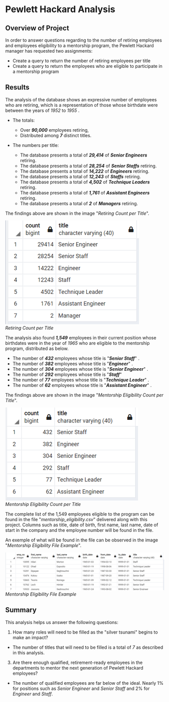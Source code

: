 
# Pewlett Hackard Analysis
## Overview of Project

In order to answer questions regarding to the number of retiring employees and employees eligibility to a mentorship program, the Pewlett Hackard manager has requested two assignments:

- Create a query to return the number of retiring employees per title
- Create a query to return the employees who are eligible to participate in a mentorship program


## Results

The analysis of the database shows an expressive number of employees who are retiring, which is a representation of those whose birthdate were between the years of *1952* to *1955* .
- The totals:
	- Over  __*90,000*__ employees retiring,  
	- Distributed among __*7*__ distinct titles.

 - The numbers per title:
	- The database presents a total of __*29,414*__ of __*Senior Engineers*__ retiring.
	- The database presents a total of __*28,254*__ of __*Senior Staffs*__ retiring.
	- The database presents a total of __*14,222*__ of __*Engineers*__ retiring.
	- The database presents a total of __*12,243*__ of __*Staffs*__ retiring.
	- The database presents a total of __*4,502*__ of __*Technique Leaders*__ retiring.
	- The database presents a total of __*1,761*__ of __*Assistant Engineers*__ retiring.
	- The database presents a total of __*2*__ of __*Managers*__ retiring.

The findings above are shown in the image "*Retiring Count per Title*".

![Retiring Count per Title](https://raw.githubusercontent.com/ramonmsa/Pewlett-Hackard-Analysis/main/Resources/retiring_titles.PNG "Retiring Count per Title" ) <br> *Retiring Count per Title*

The analysis also found __*1,549*__ employees in their current position whose birthdates were in the year of *1965* who are eligible to the mentorship program, distributed as below. 
- The number of  __*432*__	 employees whose title is "__*Senior Staff*__" .
- The number of __*382*__	employees whose title is "__*Engineer*__" .
- The number of __*304*__	employees whose title is "__*Senior Engineer*__" .
- The number of __*292*__	employees whose title is "__*Staff*__"
- The number of __*77*__	employees whose title is "__*Technique Leader*__" . 
- The number of __*62*__	employees whose title is "__*Assistant Engineer*__" .

The findings above are shown in the image "*Mentorship Eligibility Count per Title*".

![Mentorship Eligibility Count per Title](https://raw.githubusercontent.com/ramonmsa/Pewlett-Hackard-Analysis/main/Resources/mentorship_eligibility_count.PNG "Mentorship Eligibility Count per Title" ) <br> *Mentorship Eligibility Count per Title*

The complete list of the 1,549 employees eligible to the program can be found in the file  "*mentorship_eligibility.csv*" delivered along with this project. Columns such as title, date of birth, first name, last name, date of start in the company and the employee number will be found in the file.

An exemple of what will be found in the file can be observed in the image "*Mentorship Eligibility File Example*".

![Mentorship Eligibility File Example](https://raw.githubusercontent.com/ramonmsa/Pewlett-Hackard-Analysis/main/Resources/mentorship_eligibility_7rows.PNG "Mentorship Eligibility File Example") <br> *Mentorship Eligibility File Example*

## Summary
This analysis helps us answer the following questions:
1. How many roles will need to be filled as the "silver tsunami" begins to make an impact?
- The number of titles that will need to be filled is a total of *7* as described in this analysis.
3. Are there enough qualified, retirement-ready employees in the departments to mentor the next generation of Pewlett Hackard employees?
- The number of qualified employees are far below of the ideal. Nearly 1% for positions such as *Senior Engineer* and *Senior Staff* and 2% for *Engineer* and *Staff*.





